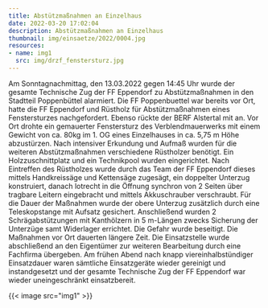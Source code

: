 ```yaml
---
title: Abstützmaßnahmen an Einzelhaus
date: 2022-03-20 17:02:04
description: Abstützmaßnahmen an Einzelhaus
thumbnail: img/einsaetze/2022/0004.jpg
resources:
- name: img1
  src: img/drzf_fenstersturz.jpg
---
```

Am Sonntagnachmittag, den 13.03.2022 gegen 14:45 Uhr wurde der gesamte Technische Zug der FF Eppendorf zu Abstützmaßnahmen in den Stadtteil Poppenbüttel alarmiert. Die FF Poppenbuettel war bereits vor Ort, hatte die FF Eppendorf und Rüstholz für Abstützmaßnahmen eines Fenstersturzes nachgefordert. Ebenso rückte der BERF Alstertal mit an. Vor Ort drohte ein gemauerter Fenstersturz des Verblendmauerwerks mit einem Gewicht von ca. 80kg im 1. OG eines Einzelhauses in ca. 5,75 m Höhe abzustürzen. Nach intensiver Erkundung und Aufmaß wurden für die weiteren Abstützmaßnahmen verschiedene Rüstholzer benötigt. Ein Holzzuschnittplatz und ein Technikpool wurden eingerichtet. Nach Eintreffen des Rüstholzes wurde durch das Team der FF Eppendorf dieses mittels Handkreissäge und Kettensäge zugesägt, ein doppelter Unterzug konstruiert, danach lotrecht in die Öffnung synchron von 2 Seiten über tragbare Leitern eingebracht und mittels Akkuschrauber verschraubt. Für die Dauer der Maßnahmen wurde der obere Unterzug zusätzlich durch eine Teleskopstange mit Aufsatz gesichert. Anschließend wurden 2 Schrägabstützungen mit Kanthölzern in 5 m-Längen zwecks Sicherung der Unterzüge samt Widerlager errichtet. Die Gefahr wurde beseitigt. Die Maßnahmen vor Ort dauerten längere Zeit. Die Einsatzstelle wurde abschließend an den Eigentümer zur weiteren Bearbeitung durch eine Fachfirma übergeben. Am frühen Abend nach knapp viereinhalbstündiger Einsatzdauer waren sämtliche Einsatzgeräte wieder gereinigt und instandgesetzt und der gesamte Technische Zug der FF Eppendorf war wieder uneingeschränkt einsatzbereit. 

{{< image src="img1" >}}  

